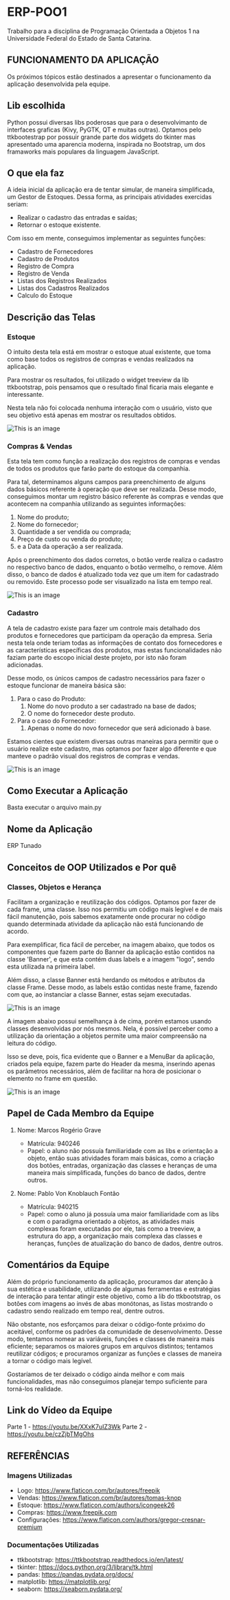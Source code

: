 # **ERP-POO1**

Trabalho para a disciplina de Programação Orientada a Objetos 1 na Universidade Federal do Estado de Santa Catarina.

## **FUNCIONAMENTO DA APLICAÇÃO**

Os próximos tópicos estão destinados a apresentar o funcionamento da aplicação desenvolvida pela equipe.

## **Lib escolhida**
Python possui diversas libs poderosas que para o desenvolvimanto de interfaces graficas (Kivy, PyGTK, QT e muitas 
outras). Optamos pelo ttkbootestrap por possuir grande parte dos widgets do tkinter mas apresentado uma aparencia 
moderna, inspirada no Bootstrap, um dos framaworks mais populares da linguagem JavaScript.

## **O que ela faz**

A ideia inicial da aplicação era de tentar simular, de maneira simplificada, um Gestor de Estoques. Dessa forma, as
principais atividades exercidas seriam:

- Realizar o cadastro das entradas e saídas;
- Retornar o estoque existente.

Com isso em mente, conseguimos implementar as seguintes funções:

- Cadastro de Fornecedores
- Cadastro de Produtos
- Registro de Compra
- Registro de Venda
- Listas dos Registros Realizados
- Listas dos Cadastros Realizados
- Calculo do Estoque

## **Descrição das Telas**

### **Estoque**

O intuito desta tela está em mostrar o estoque atual existente, que toma como base todos os registros de compras e
vendas realizados na aplicação.

Para mostrar os resultados, foi utilizado o widget treeview da lib ttkbootstrap, pois pensamos que o resultado final
ficaria mais elegante e interessante.

Nesta tela não foi colocada nenhuma interação com o usuário, visto que seu objetivo está apenas em mostrar os resultados
obtidos.

![This is an image](Telas/estoque.PNG)

### **Compras & Vendas**

Esta tela tem como função a realização dos registros de compras e vendas de todos os produtos que farão parte do estoque
da companhia.

Para tal, determinamos alguns campos para preenchimento de alguns dados básicos referente à operação que deve ser
realizada. Desse modo, conseguimos montar um registro básico referente às compras e vendas que acontecem na companhia
utilizando as seguintes informações:

1. Nome do produto;
2. Nome do fornecedor;
3. Quantidade a ser vendida ou comprada;
4. Preço de custo ou venda do produto;
5. e a Data da operação a ser realizada.

Após o preenchimento dos dados corretos, o botão verde realiza o cadastro no respectivo banco de dados, enquanto o botão
vermelho, o remove. Além disso, o banco de dados é atualizado toda vez que um item for cadastrado ou removido. Este
processo pode ser visualizado na lista em tempo real.

![This is an image](Telas/comprasvendas.PNG)

### **Cadastro**

A tela de cadastro existe para fazer um controle mais detalhado dos produtos e fornecedores que participam da operação
da empresa. Seria nesta tela onde teriam todas as informações de contato dos fornecedores e as características
específicas dos produtos, mas estas funcionalidades não faziam parte do escopo inicial deste projeto, por isto não foram
adicionadas.

Desse modo, os únicos campos de cadastro necessários para fazer o estoque funcionar de maneira básica são:

1. Para o caso do Produto:
   1. Nome do novo produto a ser cadastrado na base de dados;
   2. O nome do fornecedor deste produto.
2. Para o caso do Fornecedor:
   1. Apenas o nome do novo fornecedor que será adicionado à base.

Estamos cientes que existem diversas outras maneiras para permitir que o usuário realize este cadastro, mas optamos por
fazer algo diferente e que manteve o padrão visual dos registros de compras e vendas.

![This is an image](Telas/cadastro.PNG)

## **Como Executar a Aplicação**

Basta executar o arquivo main.py

## **Nome da Aplicação**

ERP Tunado

## **Conceitos de OOP Utilizados e Por quê**

### **Classes, Objetos e Herança**

Facilitam a organização e reutilização dos códigos. Optamos por fazer de cada frame, uma classe. Isso nos permitiu um
código mais legível e de mais fácil manutenção, pois sabemos exatamente onde procurar no código quando determinada
atividade da aplicação não está funcionando de acordo.

Para exemplificar, fica fácil de perceber, na imagem abaixo, que todos os componentes que fazem parte do Banner da
aplicação estão contidos na classe 'Banner', e que esta contém duas labels e a imagem "logo", sendo esta utilizada na primeira label.

Além disso, a classe Banner está herdando os métodos e atributos da classe Frame. Desse modo, as labels estão contidas neste frame, fazendo com que, ao instanciar a classe Banner, estas sejam executadas. 

![This is an image](OOP/banner.PNG)

A imagem abaixo possui semelhança à de cima, porém estamos usando classes desenvolvidas por nós mesmos. Nela, é possível perceber como a utilização da orientação a objetos permite uma maior compreensão na leitura do código.

Isso se deve, pois, fica evidente que o Banner e a MenuBar da aplicação, criados pela equipe, fazem parte do Header da mesma, inserindo apenas os parâmetros necessários, além de facilitar na hora de posicionar o elemento no frame em questão.

![This is an image](OOP/header.PNG)

## **Papel de Cada Membro da Equipe**

1. Nome: Marcos Rogério Grave
   - Matrícula: 940246
   - Papel: o aluno não possuía familiaridade com as libs e orientação a objeto, então suas atividades foram mais
     básicas, como a criação dos botões, entradas, organização das classes e heranças de uma maneira mais simplificada,
     funções do banco de dados, dentre outros.


2. Nome: Pablo Von Knoblauch Fontão
   - Matrícula: 940215
   - Papel: como o aluno já possuía uma maior familiaridade com as libs e com o paradigma orientado a objetos, as
     atividades mais complexas foram executadas por ele, tais como a treeview, a estrutura do app, a organização mais
     complexa das classes e heranças, funções de atualização do banco de dados, dentre outros.

## **Comentários da Equipe**

Além do próprio funcionamento da aplicação, procuramos dar atenção à sua estética e usabilidade, utilizando de algumas
ferramentas e estratégias de interação para tentar atingir este objetivo, como a lib do ttkbootstrap, os botões com
imagens ao invés de abas monótonas, as listas mostrando o cadastro sendo realizado em tempo real, dentre outros.

Não obstante, nos esforçamos para deixar o código-fonte próximo do aceitável, conforme os padrões da comunidade de
desenvolvimento. Desse modo, tentamos nomear as variáveis, funções e classes de maneira mais eficiente; separamos os
maiores grupos em arquivos distintos; tentamos reutilizar códigos; e procuramos organizar as funções e classes de
maneira a tornar o código mais legível.

Gostaríamos de ter deixado o código ainda melhor e com mais funcionalidades, mas não conseguimos planejar tempo
suficiente para torná-los realidade.

## **Link do Vídeo da Equipe**

Parte 1 - https://youtu.be/XXxK7uIZ3Wk
Parte 2 - https://youtu.be/czZjbTMgOhs

## **REFERÊNCIAS**

### **Imagens Utilizadas**

- Logo: https://www.flaticon.com/br/autores/freepik
- Vendas: https://www.flaticon.com/br/autores/tomas-knop
- Estoque: https://www.flaticon.com/authors/icongeek26
- Compras: https://www.freepik.com
- Configurações: https://www.flaticon.com/authors/gregor-cresnar-premium

### **Documentações Utilizadas**

- ttkbootstrap: https://ttkbootstrap.readthedocs.io/en/latest/
- tkinter: https://docs.python.org/3/library/tk.html
- pandas: https://pandas.pydata.org/docs/
- matplotlib: https://matplotlib.org/
- seaborn: https://seaborn.pydata.org/